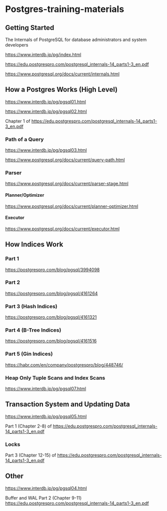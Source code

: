 # Postgres-training-materials

## Getting Started
The Internals of PostgreSQL for database administrators and system developers

https://www.interdb.jp/pg/index.html

https://edu.postgrespro.com/postgresql_internals-14_parts1-3_en.pdf

https://www.postgresql.org/docs/current/internals.html

## How a Postgres Works (High Level)

https://www.interdb.jp/pg/pgsql01.html

https://www.interdb.jp/pg/pgsql02.html

Chapter 1 of https://edu.postgrespro.com/postgresql_internals-14_parts1-3_en.pdf

### Path of a Query
https://www.interdb.jp/pg/pgsql03.html

https://www.postgresql.org/docs/current/query-path.html

### Parser

https://www.postgresql.org/docs/current/parser-stage.html

#### Planner/Optimizer

https://www.postgresql.org/docs/current/planner-optimizer.html

#### Executor

https://www.postgresql.org/docs/current/executor.html

## How Indices Work

### Part 1
https://postgrespro.com/blog/pgsql/3994098

### Part 2
https://postgrespro.com/blog/pgsql/4161264

### Part 3 (Hash Indices)
https://postgrespro.com/blog/pgsql/4161321

### Part 4 (B-Tree Indices)
https://postgrespro.com/blog/pgsql/4161516

### Part 5 (Gin Indices)
https://habr.com/en/company/postgrespro/blog/448746/

### Heap Only Tuple Scans and Index Scans
https://www.interdb.jp/pg/pgsql07.html

## Transaction System and Updating Data

https://www.interdb.jp/pg/pgsql05.html

Part 1 (Chapter 2-8) of https://edu.postgrespro.com/postgresql_internals-14_parts1-3_en.pdf

### Locks

Part 3 (Chapter 12-15) of https://edu.postgrespro.com/postgresql_internals-14_parts1-3_en.pdf

## Other
https://www.interdb.jp/pg/pgsql04.html

Buffer and WAL
Part 2 (Chapter 9-11) https://edu.postgrespro.com/postgresql_internals-14_parts1-3_en.pdf
